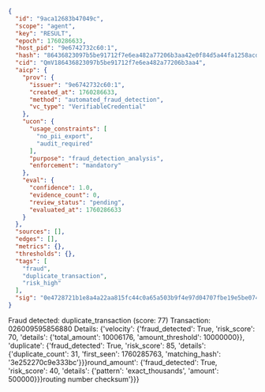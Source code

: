```json
{
  "id": "9aca12683b47049c",
  "scope": "agent",
  "key": "RESULT",
  "epoch": 1760286633,
  "host_pid": "9e6742732c60:1",
  "hash": "86436823097b5be91712f7e6ea482a77206b3aa42e0f84d5a44fa1258acd7d52",
  "cid": "QmV186436823097b5be91712f7e6ea482a77206b3aa4",
  "aicp": {
    "prov": {
      "issuer": "9e6742732c60:1",
      "created_at": 1760286633,
      "method": "automated_fraud_detection",
      "vc_type": "VerifiableCredential"
    },
    "ucon": {
      "usage_constraints": [
        "no_pii_export",
        "audit_required"
      ],
      "purpose": "fraud_detection_analysis",
      "enforcement": "mandatory"
    },
    "eval": {
      "confidence": 1.0,
      "evidence_count": 0,
      "review_status": "pending",
      "evaluated_at": 1760286633
    }
  },
  "sources": [],
  "edges": [],
  "metrics": {},
  "thresholds": {},
  "tags": [
    "fraud",
    "duplicate_transaction",
    "risk_high"
  ],
  "sig": "0e4728721b1e8a4a22aa815fc44c0a65a503b9f4e97d04707fbe19e5be074d72"
}
```

Fraud detected: duplicate_transaction (score: 77)
Transaction: 026009595856880
Details: {'velocity': {'fraud_detected': True, 'risk_score': 70, 'details': {'total_amount': 10006176, 'amount_threshold': 10000000}}, 'duplicate': {'fraud_detected': True, 'risk_score': 85, 'details': {'duplicate_count': 31, 'first_seen': 1760285763, 'matching_hash': '3e252270c9e333bc'}}}round_amount': {'fraud_detected': True, 'risk_score': 40, 'details': {'pattern': 'exact_thousands', 'amount': 500000}}}routing number checksum'}}}